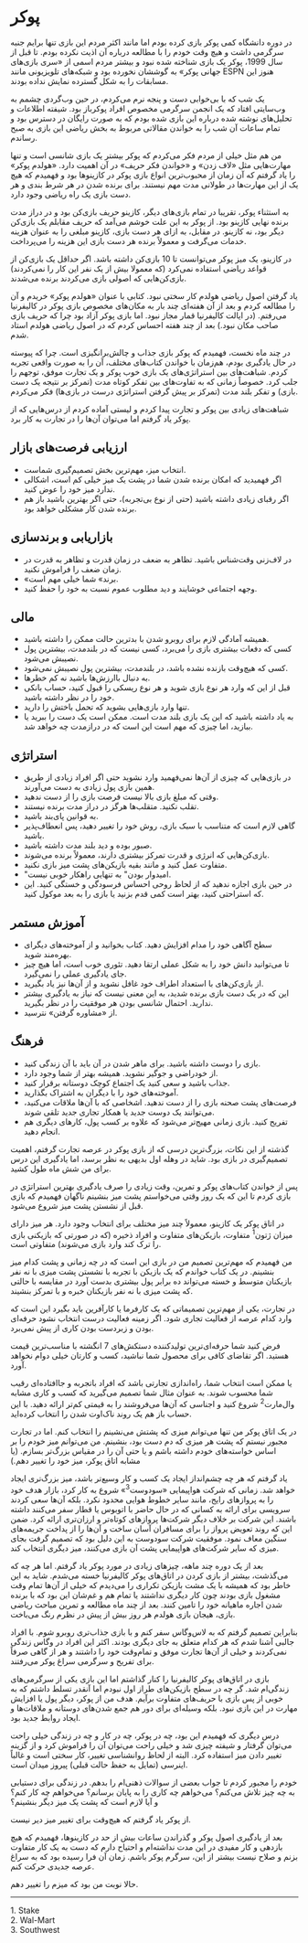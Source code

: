 # پوکر

در دوره دانشگاه کمی پوکر بازی کرده بودم اما مانند اکثر مردم این بازی تنها برایم جنبه سرگرمی داشت و هیچ وقت خودم را با مطالعه درباره آن اذیت نکرده بودم. تا قبل از سال 1999، پوکر یک بازی شناخته شده نبود و بیشتر مردم اسمی از «سری بازی‌های جهانی پوکر» به گوششان نخورده بود و شبکه‌های تلویزیونی مانند ESPN هنوز این مسابقات را به شکل گسترده نمایش نداده بودند. 

یک شب که با بی‌خوابی دست و پنجه نرم می‌کردم، در حین وب‌گردی چشمم به وب‌سایتی افتاد که یک انجمن سرگرمی مخصوص افراد پوکرباز بود. شیفته اطلاعات و تحلیل‌های نوشته شده درباره این بازی شده بودم که به صورت رایگان در دسترس بود و تمام ساعات آن شب را به خواندن مقالاتی مربوط به بخش ریاضی این بازی به صبح رساندم.

من هم مثل خیلی از مردم فکر می‌کردم که پوکر بیشتر یک بازی شانسی است و تنها مهارت‌هایی مثل «لاف زدن» و «خواندن فکر حریف» ‌در آن اهمیت دارد. «هولدم پوکر» را یاد گرفتم که آن زمان از محبوب‌ترین انواع بازی پوکر در کازینوها بود و فهمیدم که هیچ یک از این مهارت‌ها در طولانی مدت مهم نیستند. برای برنده شدن در هر شرط بندی و هر دست بازی یک راه ریاضی وجود دارد.

به استثناء پوکر، تقریبا در تمام بازی‌های دیگر، کازینو حریف بازی‌کن بود و در دراز مدت برنده نهایی کازینو بود. از پوکر به این علت خوشم می‌آمد که حریف مقابلم یک بازی‌کن دیگر بود، نه کازینو. در مقابل، به ازای هر دست بازی، کازینو مبلغی را به عنوان هزینه خدمات می‌گرفت و معمولاً برنده هر دست بازی این هزینه را می‌پرداخت.

در کازینو، یک میز پوکر می‌توانست تا 10 بازی‌کن داشته باشد. اگر حداقل یک بازی‌کن از قواعد ریاضی استفاده نمی‌کرد (که معمولا بیش از یک نفر این کار را نمی‌کردند) بازی‌کن‌هایی که اصولی بازی می‌کردند برنده می‌شدند.

یاد گرفتن اصول ریاضی هولدم کار سختی نبود. کتابی با عنوان «هولدم پوکر» خریدم و آن را مطالعه کردم و بعد از آن هفته‌ای چند بار به مکان‌های مخصوص بازی پوکر در کالیفرنیا می‌رفتم. (در ایالت کالیفرنیا قمار مجاز نبود. اما بازی پوکر آزاد بود چرا که حریف بازی صاحب مکان نبود.) بعد از چند هفته احساس کردم که در اصول ریاضی هولدم استاد شدم.

در چند ماه نخست، فهمیدم که پوکر بازی جذاب و چالش‌برانگیزی است. چرا که پیوسته در حال یادگیری بودم، هم‌زمان با خواندن کتاب‌های مختلف، آن را به صورت واقعی تجربه کردم. شباهت‌های بین استراتژی‌های یک بازی خوب پوکر و یک تجارت موفق، توجهم را جلب کرد. خصوصاً زمانی که به تفاوت‌های بین تفکر کوتاه مدت (تمرکز بر نتیجه یک دست بازی) و تفکر بلند مدت (تمرکز بر پیش گرفتن استراتژی درست در بازی‌ها) فکر می‌کردم.

شباهت‌های زیادی بین پوکر و تجارت پیدا کردم و لیستی آماده کردم از درس‌هایی که از پوکر یاد گرفتم اما می‌توان آن‌ها را در تجارت به کار برد. 

## ارزیابی فرصت‌های بازار
* انتخاب میز، مهم‌ترین بخش تصمیم‌گیری شماست.
* اگر فهمیدید که امکان برنده شدن شما در پشت یک میز خیلی کم است، اشکالی ندارد میز خود را عوض کنید.
* اگر رقبای زیادی داشته باشید (حتی از نوع بی‌تجربه)، حتی اگر بهترین باشید باز هم برنده شدن کار مشکلی خواهد بود.

## بازاریابی و برندسازی
* در لاف‌زنی وقت‌شناس باشید. تظاهر به ضعف در زمان قدرت و تظاهر به قدرت در زمان ضعف را فراموش نکنید.
* «برند» شما خیلی مهم است.
* وجهه اجتماعی خوشایند و دید مطلوب عموم نسبت به خود را حفظ کنید.

## مالی
* همیشه آمادگی لازم برای روبرو شدن با بدترین حالت ممکن را داشته باشید.
* کسی که دفعات بیشتری بازی را می‌برد، کسی نیست که در بلندمدت، بیشترین پول نصیبش می‌شود.
* کسی که هیچ‌وقت بازنده نشده باشد، در بلندمدت، بیشترین پول نصیبش نمی‌شود.
* به دنبال باارزش‌ها باشید نه کم خطرها.
* قبل از این که وارد هر نوع بازی شوید و هر نوع ریسکی را قبول کنید، حساب بانکی خود را در نظر داشته باشید.
* تنها وارد بازی‌هایی بشوید که تحمل باختش را دارید.
* به یاد داشته باشید که این یک بازی بلند مدت است. ممکن است یک دست را ببرید یا ببازید، اما چیزی که مهم است این است که در درازمدت چه خواهد شد.

## استراتژی
* ‌در بازی‌هایی که چیزی از آن‌ها نمی‌فهمید وارد نشوید حتی اگر افراد زیادی از طریق همین بازی پول زیادی به دست می‌آورند.
* وقتی که مبلغ بازی بالا نیست فرصت بازی را از دست ندهید.
* تقلب نکنید. متقلب‌ها هرگز در دراز مدت برنده نیستند.
* به قوانین پای‌بند باشید.
* گاهی لازم است که متناسب با سبک بازی، روش خود را تغییر دهید، پس انعطاف‌پذیر باشید.
* صبور بوده و دید بلند مدت داشته باشید.
* بازی‌کن‌هایی که انرژی و قدرت تمرکز بیشتری دارند، معمولاً برنده می‌شوند.
* متفاوت عمل کنید و مانند بقیه بازیکن‌های پشت میز بازی نکنید.
* "امیدوار بودن" به تنهایی راهکار خوبی نیست.
* در حین بازی اجازه ندهید که از لحاظ روحی احساس فرسودگی و خستگی کنید. این که استراحتی کنید، بهتر است کمی قدم بزنید یا بازی را به بعد موکول کنید.

## آموزش مستمر
* سطح آگاهی خود را مدام افزایش دهید. کتاب بخوانید و از آموخته‌های دیگرای بهره‌مند شوید.
* تا می‌توانید دانش خود را به شکل عملی ارتقا دهید. تئوری خوب است، اما هیچ چیز جای یادگیری عملی را نمی‌گیرد. 
* از بازی‌کن‌های با استعداد اطراف خود غافل نشوید و از آن‌ها نیز یاد بگیرید.
* این که در یک دست بازی برنده شدید، به این معنی نیست که نیاز به یادگیری بیشتر ندارید. احتمال شانسی بودن هر موفقیت را در نظر بگیرید.
* از «مشاوره گرفتن» نترسید.

## فرهنگ
* بازی را دوست داشته باشید. برای ماهر شدن در آن باید با آن زندگی کنید.
* از خودراضی و جوگیر نشوید. همیشه بهتر از شما وجود دارد.
* جذاب باشید و سعی کنید یک اجتماع کوچک دوستانه برقرار کنید.
* آموخته‌های خود را با دیگران به اشتراک بگذارید.
* فرصت‌های پشت صحنه بازی را از دست ندهید. اشخاصی که با آن‌ها ملاقات می‌کنید، می‌توانند یک دوست جدید یا همکار تجاری جدید تلقی شوند.
* تفریح کنید. بازی زمانی مهیج‌تر می‌شود که علاوه بر کسب پول، کارهای دیگری هم انجام دهید.


گذشته از این نکات، بزرگ‌ترین درسی که از بازی پوکر در عرصه تجارت گرفتم، اهمیت تصمیم‌گیری در بازی بود. شاید در وهله اول بدیهی به نظر برسد، اما یادگیری این درس برای من شش ماه طول کشید.

 پس از خواندن کتاب‌های پوکر و تمرین، وقت زیادی را صرف یادگیری بهترین استراتژی‌ در بازی کردم تا این که یک روز وقتی می‌خواستم پشت میز بنشینم ناگهان فهمیدم که بازی قبل از نشستن پشت میز شروع می‌شود.

 در اتاق پوکر یک کازینو، معمولاً چند میز مختلف برای انتخاب وجود دارد. هر میز دارای میزان ژتون<sup>1</sup> متفاوت، بازیکن‌های متفاوت و افراد ذخیره (که در صورتی که بازیکنی بازی را ترک کند وارد بازی می‌شوند) متفاوتی است.

 من فهمیدم که مهم‌ترین تصمیم من در بازی این است که در چه زمانی و پشت کدام میز بنشینم. در یک کتاب خواندم که یک بازیکن با تجربه با نشستن پشت میزی با نه نفر بازیکنان متوسط و خسته می‌تواند ده برابر پول بیشتری بدست آورد در مقایسه با حالتی که پشت میزی با نه نفر بازیکنان خبره و با تمرکز بنشیند.

 در تجارت، یکی از مهم‌ترین تصمیماتی که یک کارفرما یا کارآفرین باید بگیرد این است که وارد کدام عرصه از فعالیت تجاری شود. اگر زمینه فعالیت درست انتخاب نشود حرفه‌ای بودن و زبردست بودن کاری از پیش نمی‌برد.

 فرض کنید شما حرفه‌ای‌ترین تولیدکننده دستکش‌های 7 انگشته با مناسب‌ترین قیمت هستید. اگر تقاضای کافی برای محصول شما نباشید، کسب و کارتان خیلی دوام نخواهد آورد.

 یا ممکن است انتخاب شما، راه‌اندازی تجارتی باشد که افراد باتجربه و جاافتاده‌ای رقیب شما محسوب شوند. به عنوان مثال شما تصمیم می‌گیرید که کسب و کاری مشابه وال‌مارت<sup>2</sup> شروع کنید و اجناسی که آن‌ها می‌فروشند را به قیمتی کم‌تر ارائه دهید. با این حساب باز هم یک روند ناک‌اوت شدن را انتخاب کرده‌اید.

 در یک اتاق پوکر من تنها می‌توانم میزی که پشتش می‌نشینم را انتخاب کنم. اما در تجارت مجبور نیستم که پشت هر میزی که دم دست بود، بنشینم. من می‌توانم میز خودم را بر اساس خواسته‌های خودم داشته باشم و یا حتی آن را در مقیاس بزرگ‌تر بسازم. (یا مشابه اتاق پوکر، میز خود را تغییر دهم.)

 یاد گرفتم که هر چه چشم‌انداز ایجاد یک کسب و کار وسیع‌تر باشد، میز بزرگ‌تری ایجاد خواهد شد. زمانی که شرکت هواپیمایی «سودوست<sup>3</sup>» شروع به کار کرد، بازار هدف خود را به پروازهای رایج، مانند سایر خطوط هوایی محدود نکرد. بلکه آن‌ها سعی کردند سرویسی برای ارائه به کسانی که در حال حاضر با اتوبوس یا قطار سفر می‌کنند داشته باشند. این شرکت بر خلاف دیگر شرکت‌ها پروازهای کوتاه‌تر و ارزان‌تری ارائه کرد. ضمن این که روند تعویض پرواز را برای مسافران آسان ساخت و آن‌ها را از پداخت جریمه‌های سنگین معاف نمود. موفقیت شرکت سودوست به این دلیل بود که تصمیم گرفت بجای میزی که سایر شرکت‌های هواپیمایی پشت آن بازی می‌کنند، میز دیگری انتخاب کند.

 بعد از یک دوره چند ماهه، چیزهای زیادی در مورد پوکر یاد گرفتم. اما هر چه که می‌گذشت، بیشتر از بازی کردن در اتاق‌های پوکر کالیفرنیا خسته می‌شدم. شاید به این خاطر بود که همیشه با یک مشت بازیکن تکراری را می‌دیدم که خیلی از آن‌ها تمام وقت مشغول بازی بودند چون کار دیگری نداشتند یا تمام هم و غم‌شان این بود که با برنده شدن اجاره ماهیانه خود را تامین کنند. بعد از چند ماه مطالعه و تمرین مباحث ریاضی بازی، هیجان بازی هولدم هر روز بیش از پیش در نظرم رنگ می‌باخت.

 بنابراین تصمیم گرفتم که به لاس‌وگاس سفر کنم و با بازی جذاب‌تری روبرو شوم. با افراد جالبی آشنا شدم که هر کدام متعلق به جای دیگری بودند. اکثر این افراد در وگاس زندگی نمی‌کردند و خیلی از آن‌ها تجارت موفق و تمام‌وقت خود را داشتند و هر از گاهی صرفاً برای تفریح و سرگرمی سراغ پوکر می‌رفتند.

 بازی در اتاق‌های پوکر کالیفرنیا را کنار گذاشتم اما این بازی یکی از سرگرمی‌های زندگی‌ام شد. گر چه در سطح بازیکن‌های طراز اول نبودم اما آنقدر تسلط داشتم که به خوبی از پس بازی با حریف‌های متفاوت برآیم. هدف من از پوکر، دیگر پول یا افزایش مهارت در این بازی نبود. بلکه وسیله‌ای برای دور هم جمع شدن‌های دوستانه و ملاقات‌ها و ایجاد روابط جدید بود.

 درس دیگری که فهمیدم این بود، چه در پوکر، چه در کار و چه در زندگی خیلی راحت می‌توان گرفتار و شیفته چیزی شد و خیلی راحت می‌توان آن را فراموش کرد و از گزینه تغییر دادن میز استفاده کرد. البته از لحاظ روانشناسی تغییر، کار سختی است و غالباً اینرسی (تمایل به حفظ حالت قبلی) پیروز میدان است. 

 خودم را مجبور کردم تا جواب بعضی از سوالات ذهنی‌ام را بدهم. در زندگی برای دستیابی به چه چیز تلاش می‌کنم؟ می‌خواهم چه کاری را به پایان برسانم؟ می‌خواهم چه کار کنم؟ و آیا لازم است که پشت یک میز دیگر بنشینم؟

 از پوکر یاد گرفتم که هیچ‌وقت برای تغییر میز دیر نیست.

 بعد از یادگیری اصول پوکر و گذراندن ساعات بیش از حد در کازینوها،  فهمیدم که هیچ بازدهی و کار مفیدی در این مدت نداشته‌ام و احتیاح دارم که دست به یک کار متفاوت بزنم و صلاح نیست بیشتر از این، سرگرم پوکر باشم. زمان آن فرا رسیده بود که به سراغ عرصه جدیدی حرکت کنم.

 حالا نوبت من بود که میزم را تغییر دهم.

 ---
<p style="direction: ltr; text-align: left">
1. Stake<br/>
2. Wal-Mart<br/>
3. Southwest
</p>